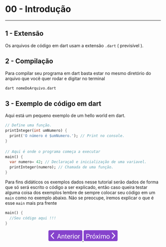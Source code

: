 # 00 - Introdução

---

## 1 - Extensão

Os arquivos de código em dart usam a extensão `.dart` ( previsível ).

## 2 - Compilação

Para compilar seu programa em dart basta estar no mesmo diretório do arquivo que você quer rodar e digitar no terminal

```bash
dart nomeDoArquivo.dart
```

## 3 - Exemplo de código em dart

Aqui está um pequeno exemplo de um hello world em dart.

```dart
// Define uma função.
printInteger(int umNumero) {
  print('O número é $umNumero.'); // Print no console.
}

// Aqui é onde o programa começa a executar
main() {
  var numero= 42; // Declaraçaõ e inicialização de uma variavel.
  printInteger(numero); // Chamada de uma função.
}
```

Para fins didáticos os exemplos dados nesse tutorial serão dados de forma que só será escrito o código a ser explicado, então caso queira testar alguma coisa dos exemplos lembre de sempre colocar seu código em um `main` como no exemplo abaixo. Não se preocupe, iremos explicar o que é esse `main` mais pra frente

```dart
main() {
  //Seu código aqui !!!
}
```

<p align="center">
  <a href="../01-Ambiente/3-AmbienteOnline.md">
    <img src="../../4noobsAssets/anterior.svg" height=35>
  </a>
  <a href="01-Sintaxe.md">
    <img src="../../4noobsAssets/proximo.svg" height=35>
  </a>
</p>
